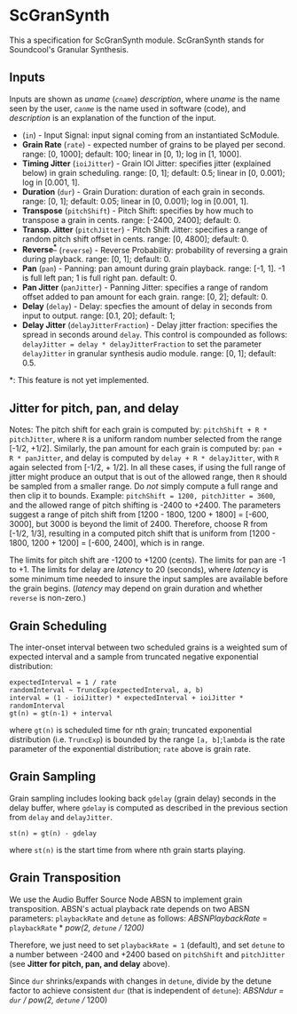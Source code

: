 # ScGranSynth

This a specification for ScGranSynth module. ScGranSynth stands for Soundcool's Granular Synthesis.

## Inputs
Inputs are shown as *uname* (*`cname`*) *description*, where *uname* is the name seen by the user, *`canme`* is the name used in software (code), and *description* is an explanation of the function of the input.
* (`in`) - Input Signal: input signal coming from an instantiated ScModule.
* **Grain Rate** (`rate`) - expected number of grains to be played per second. range: [0, 1000]; default: 100; linear in [0, 1); log in [1, 1000].
* **Timing Jitter** (`ioiJitter`) - Grain IOI Jitter: specifies jitter (explained below) in grain scheduling. range: [0, 1]; default: 0.5; linear in [0, 0.001); log in [0.001, 1].
* **Duration** (`dur`) - Grain Duration: duration of each grain in seconds. range: [0, 1]; default: 0.05; linear in [0, 0.001); log in [0.001, 1].
* **Transpose** (`pitchShift`) - Pitch Shift: specifies by how much to transpose a grain in cents. range: [-2400, 2400]; default: 0.
* **Transp. Jitter** (`pitchJitter`) - Pitch Shift Jitter: specifies a range of random pitch shift offset in cents. range: [0, 4800]; default: 0.
* **Reverse<sup>[*](#NYI)</sup>** (`reverse`) - Reverse Probability: probability of reversing a grain during playback. range: [0, 1]; default: 0.
* **Pan** (`pan`) - Panning: pan amount during grain playback. range: [-1, 1]. -1 is full left pan; 1 is full right pan. default: 0.
* **Pan Jitter** (`panJitter`) - Panning Jitter: specifies a range of random offset added to pan amount for each grain. range: [0, 2]; default: 0.
* **Delay** (`delay`) - Delay: specfies the amount of delay in seconds from input to output. range: [0.1, 20]; default: 1;
* **Delay Jitter** (`delayJitterFraction`) - Delay jitter fraction: specifies the spread in seconds around `delay`. This control is compounded as follows: `delayJitter = delay * delayJitterFraction` to set the parameter `delayJitter` in granular synthesis audio module. range: [0, 1]; default: 0.5.

<a name="NYI">*</a>: This feature is not yet implemented.

## Jitter for pitch, pan, and delay
Notes: The pitch shift for each grain is computed by: `pitchShift + R * pitchJitter`, where `R` is a uniform random number selected from the range [-1/2, +1/2]. Similarly, the pan amount for each grain is computed by: `pan + R * panJitter`, and delay is computed by `delay + R * delayJitter`, with `R` again selected from [-1/2, + 1/2]. In all these cases, if using the full range of jitter might produce an output that is out of the allowed range, then `R` should be sampled from a smaller range. Do *not* simply compute a full range and then clip it to bounds. Example: `pitchShift = 1200, pitchJitter = 3600`, and the allowed range of pitch shifting is -2400 to +2400. The parameters suggest a range of pitch shift from [1200 - 1800, 1200 + 1800] = [-600, 3000], but 3000 is beyond the limit of 2400. Therefore, choose R from [-1/2, 1/3], resulting in a computed pitch shift that is uniform from [1200 - 1800, 1200 + 1200] = [-600, 2400], which is in range.

The limits for pitch shift are -1200 to +1200 (cents). The limits for pan are -1 to +1. The limits for delay are *latency* to 20 (seconds), where *latency* is some minimum time needed to insure the input samples are available before the grain begins. (*latency* may depend on grain duration and whether `reverse` is non-zero.)

## Grain Scheduling
The inter-onset interval between two scheduled grains is a weighted sum of expected interval and a sample from truncated negative exponential distribution:
```
expectedInterval = 1 / rate
randomInterval ~ TruncExp(expectedInterval, a, b)
interval = (1 - ioiJitter) * expectedInterval + ioiJitter * randomInterval
gt(n) = gt(n-1) + interval
```
where `gt(n)` is scheduled time for nth grain; truncated exponential distribution (i.e. `TruncExp`) is bounded 
by the range `[a, b]`;`lambda` is the rate parameter of the exponential distribution; `rate` above is grain rate.

## Grain Sampling
Grain sampling includes looking back `gdelay` (grain delay) seconds in the delay buffer, where `gdelay` is computed as described in the previous section from `delay` and `delayJitter`.
```
st(n) = gt(n) - gdelay
```
where `st(n)` is the start time from where nth grain starts playing. 

## Grain Transposition
We use the Audio Buffer Source Node ABSN to implement grain transposition. ABSN's actual playback rate depends on two ABSN parameters: `playbackRate` and `detune` as follows: *ABSNPlaybackRate* = `playbackRate` * *pow(2, `detune` / 1200)*

Therefore, we just need to set `playbackRate = 1` (default), and set `detune` to a number between -2400 and +2400 based on `pitchShift` and `pitchJitter` (see **Jitter for pitch, pan, and delay** above).

Since `dur` shrinks/expands with changes in `detune`, divide by the detune factor to achieve consistent `dur` (that is independent of `detune`): *ABSNdur = `dur` / pow(2, `detune` /* 1200)
